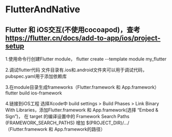 # FlutterAndNative
## Flutter 和 iOS交互(不使用cocoapod)，查考 https://flutter.cn/docs/add-to-app/ios/project-setup
1.使用命令行创建Flutter module，
flutter create --template module my_flutter

2.调试flutter代码
文件目录有.ios和.android文件夹可以用于调试代码，pubspec.yaml用于添加依赖库

3.在module目录生成frameworks（Flutter.framework 和 App.framework）
flutter build ios-framework

4.链接到iOS工程
选择Xcode中 build settings > Build Phases > Link Binary With Libraries，添加Flutter.framework 和 App.framework(选择 “Embed & Sign”)，
在 target 的编译设置中的 Framework Search Paths (FRAMEWORK_SEARCH_PATHS) 增加 $(PROJECT_DIR)/.../ （Flutter.framework 和 App.framework的路径）
